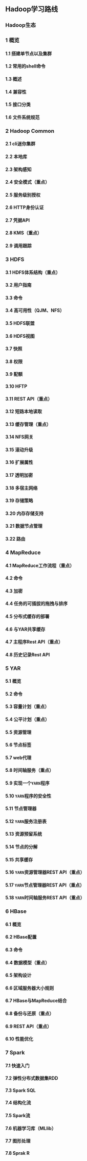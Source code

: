 ## Hadoop学习路线

### Hadoop生态

### 1 概览

#### 1.1 搭建单节点以及集群
#### 1.2 常用的shell命令
#### 1.3 概述
#### 1.4 兼容性
#### 1.5 接口分类
#### 1.6 文件系统规范

### 2 Hadoop Common

#### 2.1 cli迷你集群
#### 2.2 本地库
#### 2.3 架构感知
#### 2.4 安全模式（重点）
#### 2.5 服务级别授权
#### 2.6 HTTP身份认证
#### 2.7 凭据API
#### 2.8 KMS（重点）
#### 2.9 调用跟踪

### 3 HDFS

#### 3.1 HDFS体系结构（重点）
#### 3.2 用户指南
#### 3.3 命令
#### 3.4 高可用性（QJM、NFS）
#### 3.5 HDFS联盟
#### 3.6 HDFS视图
#### 3.7 快照
#### 3.8 权限
#### 3.9 配额
#### 3.10 HFTP
#### 3.11 REST API（重点）
#### 3.12 短路本地读取
#### 3.13 缓存管理（重点）
#### 3.14 NFS网关
#### 3.15 滚动升级
#### 3.16 扩展属性
#### 3.17 透明加密
#### 3.18 多宿主网络
#### 3.19 存储策略
#### 3.20 内存存储支持
#### 3.21 数据节点管理
#### 3.22 路由

### 4 MapReduce

#### 4.1 MapReduce工作流程（重点）
#### 4.2 命令
#### 4.3 加密
#### 4.4 任务的可插拔的拖拽与排序
#### 4.5 分布式缓存的部署
#### 4.6 与YAR共享缓存
#### 4.7 主程序Rest API（重点）
#### 4.8 历史记录Rest API

### 5 YAR

#### 5.1 概览
#### 5.2 命令
#### 5.3 容量计划（重点）
#### 5.4 公平计划（重点）
#### 5.5 资源管理
#### 5.6 节点标签
#### 5.7 web代理
#### 5.8 时间轴服务（重点）
#### 5.9 实现一个`YARN`程序
#### 5.10 `YARN`程序的安全性
#### 5.11 节点管理器
#### 5.12 `YARN`服务注册表
#### 5.13 资源预留系统
#### 5.14 节点的分解
#### 5.15 共享缓存
#### 5.16 `YARN`资源管理器REST API（重点）
#### 5.17 `YARN`节点管理器REST API（重点）
#### 5.18 `YARN`时间轴服务REST API（重点）

### 6 HBase

#### 6.1 概览
#### 6.2 HBase配置
#### 6.3 命令
#### 6.4 数据模型（重点）
#### 6.5 架构设计
#### 6.6 区域服务器大小规则
#### 6.7 HBase与MapReduce结合
#### 6.8 备份与还原（重点）
#### 6.9 REST API（重点）
#### 6.10 性能优化

### 7 Spark

#### 7.1 快速入门
#### 7.2 弹性分布式数据集RDD
#### 7.3 Spark SQL
#### 7.4 结构化流
#### 7.5 Spark流
#### 7.6 机器学习库（MLlib）
#### 7.7 图形处理
#### 7.8 Sprak R